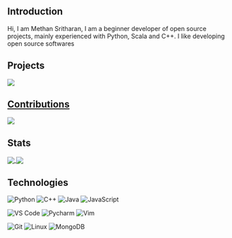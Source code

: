 ## Introduction
Hi, I am Methan Sritharan, I am a beginner developer of open source projects, mainly experienced with Python, Scala and C++. I like developing open source softwares 

## Projects
<a href="https://github.com/SriMethan/Lichess-Bot ">
  <img align="center" src="https://github-readme-stats.vercel.app/api/pin/?username=srimethan&repo=lichess-bot&theme=algolia" />

## Contributions
<a href="https://github.com/WandererXII/lishogi">
  <img align="center" src="https://github-readme-stats.vercel.app/api/pin/?username=wandererXII&repo=lishogi&show_owner=true&theme=algolia" />
</a>

## Stats

<a href="https://github.com/srimethan/srimethan">
  <img align="center" src="https://github-readme-stats.vercel.app/api?username=srimethan&show_icons=true&include_all_commits=false&line_height=33&theme=algolia" />
</a>
<a href="https://coderstats.net/github/#srimethan">
  <img align="center" src="https://github-readme-stats.vercel.app/api/top-langs/?username=srimethan&hide=ruby&theme=algolia" />
</a>

## Technologies

![Python](https://img.shields.io/badge/-Python-3776AB?logo=python&logoColor=ffffff)
![C++](https://img.shields.io/badge/-C++-00599C?logo=c%2b%2b&logoColor=ffffff)
![Java](https://img.shields.io/badge/-Java-007396?logo=Java&logoColor=000000)
![JavaScript](https://img.shields.io/badge/-JavaScript-F7DF1E?&logo=javascript&logoColor=000000)

![VS Code](https://img.shields.io/badge/VSCode-%23007ACC?logo=Visual-studio-code)
![Pycharm](https://img.shields.io/badge/PyCharm-green?logo=PyCharm)
![Vim](https://img.shields.io/badge/Vim-019733?logo=vim)

![Git](https://img.shields.io/badge/-Git-%23F05032?logo=git&logoColor=%23ffffff)
![Linux](https://img.shields.io/badge/-Linux-FCC624?logo=linux&logoColor=000000)
![MongoDB](https://img.shields.io/badge/-MongoDB-47A248?logo=MongoDB&logoColor=ffffff)

